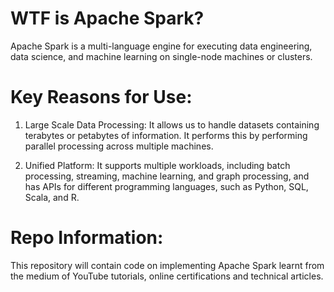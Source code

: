 # WTF is Apache Spark? 

Apache Spark is a multi-language engine for executing data engineering, data science, and machine learning on single-node machines or clusters.

# Key Reasons for Use: 

1. Large Scale Data Processing:
It allows us to handle datasets containing terabytes or petabytes of information. It performs this by performing parallel processing across multiple machines.

 2. Unified Platform:
It supports multiple workloads, including batch processing, streaming, machine learning, and graph processing, and has APIs for different programming languages, such as Python, SQL, Scala, and R.

# Repo Information: 

This repository will contain code on implementing Apache Spark learnt from the medium of YouTube tutorials, online certifications and technical articles. 

